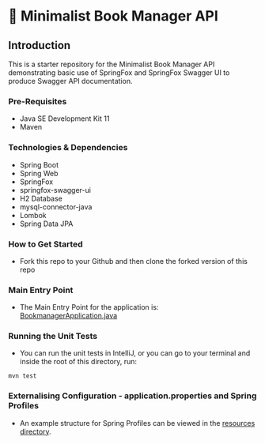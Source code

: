 # 📖 Minimalist Book Manager API

## Introduction
This is a starter repository for the Minimalist Book Manager API demonstrating basic use of SpringFox and SpringFox Swagger UI
to produce Swagger API documentation.

### Pre-Requisites
- Java SE Development Kit 11
- Maven

### Technologies & Dependencies
- Spring Boot
- Spring Web
- SpringFox
- springfox-swagger-ui
- H2 Database
- mysql-connector-java
- Lombok
- Spring Data JPA

### How to Get Started
- Fork this repo to your Github and then clone the forked version of this repo

### Main Entry Point
- The Main Entry Point for the application is: [BookmanagerApplication.java](src/main/java/com/techreturners/bookmanager/BookmanagerApplication.java)

### Running the Unit Tests
- You can run the unit tests in IntelliJ, or you can go to your terminal and inside the root of this directory, run:

`mvn test`

### Externalising Configuration - application.properties and Spring Profiles

- An example structure for Spring Profiles can be viewed in the [resources directory](src/main/resources).
